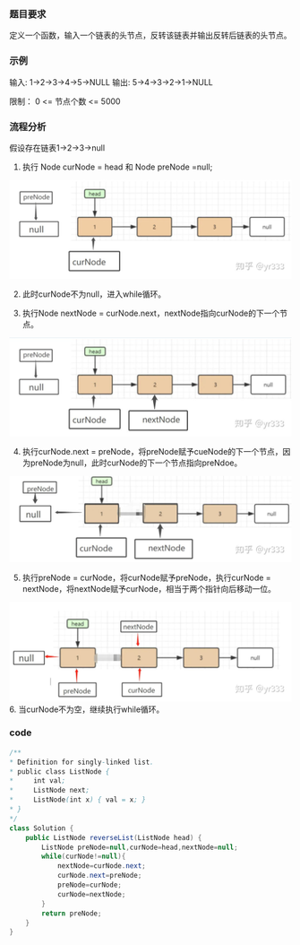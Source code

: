 ### 题目要求

定义一个函数，输入一个链表的头节点，反转该链表并输出反转后链表的头节点。

### 示例

输入: 1->2->3->4->5->NULL
输出: 5->4->3->2->1->NULL

限制： 0 <= 节点个数 <= 5000

### 流程分析
假设存在链表1->2->3->null

1. 执行 Node curNode = head 和 Node preNode =null;

![](https://github.com/LiangYurong/imageHouse/blob/master/%E5%9B%BE%E7%89%87%E5%BA%93/004.jpg)

2. 此时curNode不为null，进入while循环。

3. 执行Node nextNode = curNode.next，nextNode指向curNode的下一个节点。

![](https://github.com/LiangYurong/imageHouse/blob/master/%E5%9B%BE%E7%89%87%E5%BA%93/005.jpg)

4. 执行curNode.next = preNode，将preNode赋予cueNode的下一个节点，因为preNode为null，此时curNode的下一个节点指向preNdoe。

![](https://github.com/LiangYurong/imageHouse/blob/master/%E5%9B%BE%E7%89%87%E5%BA%93/006.jpg)

5. 执行preNode = curNode，将curNode赋予preNode，执行curNode = nextNode，将nextNode赋予curNode，相当于两个指针向后移动一位。

![](https://github.com/LiangYurong/imageHouse/blob/master/%E5%9B%BE%E7%89%87%E5%BA%93/007.jpg)
6. 当curNode不为空，继续执行while循环。

### code

```java
/**
* Definition for singly-linked list.
* public class ListNode {
*     int val;
*     ListNode next;
*     ListNode(int x) { val = x; }
* }
*/
class Solution {
    public ListNode reverseList(ListNode head) {
        ListNode preNode=null,curNode=head,nextNode=null;
        while(curNode!=null){
            nextNode=curNode.next;
            curNode.next=preNode;
            preNode=curNode;
            curNode=nextNode;
        }
        return preNode;
    }
}
```
